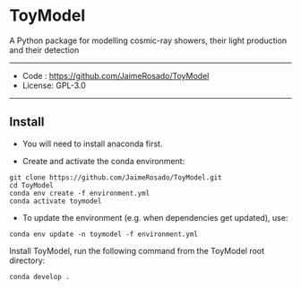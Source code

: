 # ToyModel
A Python package for modelling cosmic-ray showers, their light production and their detection

--------
* Code : https://github.com/JaimeRosado/ToyModel
* License: GPL-3.0
--------

## Install

* You will need to install anaconda first.

* Create and activate the conda environment:
```
git clone https://github.com/JaimeRosado/ToyModel.git
cd ToyModel
conda env create -f environment.yml
conda activate toymodel
```

* To update the environment (e.g. when dependencies get updated), use:
```
conda env update -n toymodel -f environment.yml
```

Install ToyModel, run the following command from the ToyModel root directory:
```
conda develop .
```
